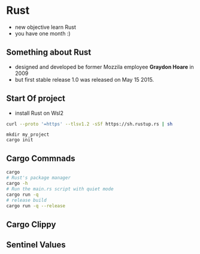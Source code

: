 # Rust

- new objective learn Rust
- you have one month :)

## Something about Rust

- designed and developed be former Mozzila employee **Graydon Hoare** in 2009
- but first stable release 1.0 was released on May 15 2015.

## Start Of project

- install Rust on Wsl2

```sh
curl --proto '=https' --tlsv1.2 -sSf https://sh.rustup.rs | sh
```

```shell
mkdir my_project
cargo init
```

## Cargo Commnads

```sh
cargo
# Rust's package manager
cargo -h
# Run the main.rs script with quiet mode
cargo run -q
# release build
cargo run -q --release
```

## Cargo Clippy

## Sentinel Values
